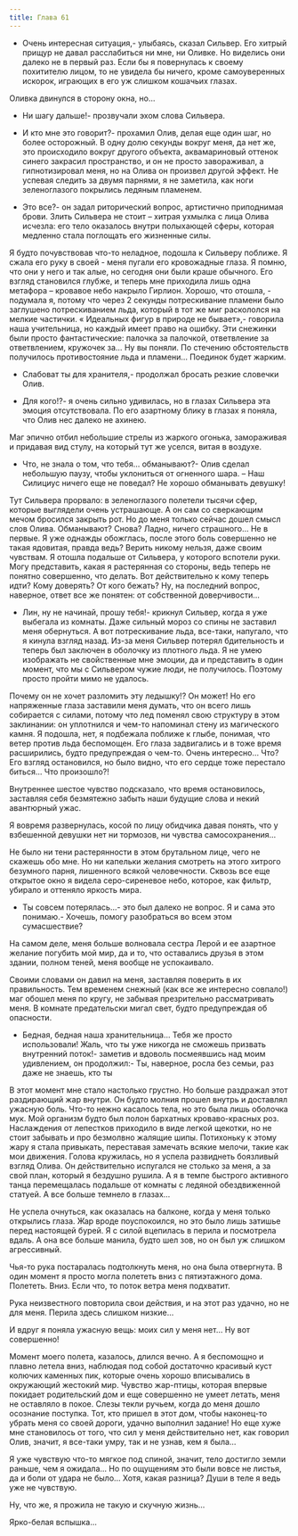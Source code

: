 ```yaml
---
title: Глава 61
---
```


- Очень интересная ситуация,- улыбаясь, сказал Сильвер. Его хитрый прищур не давал расслабиться ни мне, ни Оливке. Но
  виделись они далеко не в первый раз. Если бы я повернулась к своему похитителю лицом, то не увидела бы ничего, кроме
  самоуверенных искорок, играющих в его уж слишком кошачьих глазах.

Оливка двинулся в сторону окна, но…

- Ни шагу дальше!- прозвучали эхом слова Сильвера.

- И кто мне это говорит?- прохамил Олив, делая еще один шаг, но более осторожный. В одну долю секунды вокруг меня, да
  нет же, это происходило вокруг другого объекта, аквамариновый оттенок синего закрасил пространство, и он не просто
  завораживал, а гипнотизировал меня, но на Олива он произвел другой эффект. Не успевая следить за двумя парнями, я не
  заметила, как ноги зеленоглазого покрылись ледяным пламенем.

- Это все?- он задал риторический вопрос, артистично приподнимая брови. Злить Сильвера не стоит – хитрая ухмылка с лица
  Олива исчезла: его тело оказалось внутри полыхающей сферы, которая медленно стала поглощать его жизненные силы.

Я будто почувствовав что-то неладное, подошла к Сильверу поближе. Я сжала его руку в своей - меня пугали его кровожадные
глаза. Я помню, что они у него и так алые, но сегодня они были краше обычного. Его взгляд становился глубже, и теперь
мне приходила лишь одна метафора – кровавое небо накрыло Гирлион. Хорошо, что отошла, - подумала я, потому что через 2
секунды потрескивание пламени было заглушено потрескиванием льда, который в тот же миг раскололся на мелкие частички. «
Идеальных фигур в природе не бывает»,- говорила наша учительница, но каждый имеет право на ошибку. Эти снежинки были
просто фантастические: палочка за палочкой, ответвление за ответвлением, кружочек за… Ну вы поняли. По стечению
обстоятельств получилось противостояние льда и пламени… Поединок будет жарким.

- Слабоват ты для хранителя,- продолжал бросать резкие словечки Олив.

- Для кого!?- я очень сильно удивилась, но в глазах Сильвера эта эмоция отсутствовала. По его азартному блику в глазах я
  поняла, что Олив нес далеко не ахинею.

Маг эпично отбил небольшие стрелы из жаркого огонька, замораживая и придавая вид стулу, на который тут же уселся, витая
в воздухе.

- Что, не знала о том, что тебя… обманывают?- Олив сделал небольшую паузу, чтобы уклониться от огненного шара. – Наш
  Силициус ничего еще не поведал? Не хорошо обманывать девушку!

Тут Сильвера прорвало: в зеленоглазого полетели тысячи сфер, которые выглядели очень устрашающе. А он сам со сверкающим
мечом бросился закрыть рот. Но до меня только сейчас дошел смысл слов Олива. Обманывают? Снова? Ладно, ничего страшного…
Не в первые. Я уже однажды обожглась, после этого боль совершенно не такая ядовитая, правда ведь? Верить никому нельзя,
даже своим чувствам. Я отошла подальше от Сильвера, у которого вспотели руки. Могу представить, какая я растерянная со
стороны, ведь теперь не понятно совершенно, что делать. Вот действительно к кому теперь идти? Кому доверять? От кого
бежать? Ну, на последний вопрос, наверное, ответ все же понятен: от собственной доверчивости…

- Лин, ну не начинай, прошу тебя!- крикнул Сильвер, когда я уже выбегала из комнаты. Даже сильный мороз со спины не
  заставил меня обернуться. А вот потрескивание льда, все-таки, напугало, что я кинула взгляд назад. Из-за меня Сильвер
  потерял бдительность и теперь был заключен в оболочку из плотного льда. Я не умею изображать не свойственные мне
  эмоции, да и представить в один момент, что мы с Сильвером чужие люди, не получилось. Поэтому просто пройти мимо не
  удалось.

Почему он не хочет разломить эту ледышку!? Он может! Но его напряженные глаза заставили меня думать, что он всего лишь
собирается с силами, потому что лед поменял свою структуру в этом заклинании: он уплотнился и чем-то напоминал стену из
магического камня. Я подошла, нет, я подбежала поближе к глыбе, понимая, что ветер против льда беспомощен. Его глаза
задвигались и в тоже время расширились, будто предупреждая о чем-то. Очень интересно… Что? Его взгляд остановился, но
было видно, что его сердце тоже перестало биться… Что произошло?!

Внутреннее шестое чувство подсказало, что время остановилось, заставляя себя безмятежно забыть наши будущие слова и
некий авантюрный ужас.

Я вовремя развернулась, косой по лицу обидчика давая понять, что у взбешенной девушки нет ни тормозов, ни чувства
самосохранения…

Не было ни тени растерянности в этом брутальном лице, чего не скажешь обо мне. Но ни капельки желания смотреть на этого
хитрого безумного парня, лишенного всякой человечности. Сквозь все еще открытое окно я видела серо-сиреневое небо,
которое, как фильтр, убирало и оттеняло яркость мира.

- Ты совсем потерялась…- это был далеко не вопрос. Я и сама это понимаю.- Хочешь, помогу разобраться во всем этом
  сумасшествие?

На самом деле, меня больше волновала сестра Лерой и ее азартное желание погубить мой мир, да и то, что оставались друзья
в этом здании, полном теней, меня вообще не успокаивало.

Своими словами он давил на меня, заставляя поверить в их правильность. Тем временем снежный (как все же интересно
совпало!) маг обошел меня по кругу, не забывая презрительно рассматривать меня. В комнате предательски мигал свет, будто
предупреждая об опасности.

- Бедная, бедная наша хранительница… Тебя же просто использовали! Жаль, что ты уже никогда не сможешь призвать
  внутренний поток!- заметив и вдоволь посмеявшись над моим удивлением, он продолжил:- Ты, наверное, росла без семьи,
  раз даже не знаешь, кто ты

В этот момент мне стало настолько грустно. Но больше раздражал этот раздирающий жар внутри. Он будто молния прошел
внутрь и доставлял ужасную боль. Что-то нежно касалось тела, но это была лишь оболочка мук. Мой организм будто был полон
бархатных кроваво-красных роз. Наслаждения от лепестков приходило в виде легкой щекотки, но не стоит забывать и про
безмолвно жалящие шипы. Потихоньку к этому жару я стала привыкать, переставая замечать всякие мелочи, такие как мои
движения. Голова кружилась, но я успела развиднеть боязливый взгляд Олива. Он действительно испугался не столько за
меня, а за свой план, который я бездушно рушила. А я в темпе быстрого активного танца перемещалась подальше от комнаты с
ледяной обездвиженной статуей. А все больше темнело в глазах…

Не успела очнуться, как оказалась на балконе, когда у меня только открылись глаза. Жар вроде поуспокоился, но это было
лишь затишье перед настоящей бурей. Я с силой вцепилась в перила и посмотрела вдаль. А она все больше манила, будто шел
зов, но он был уж слишком агрессивный.

Чья-то рука постаралась подтолкнуть меня, но она была отвергнута. В один момент я просто могла полететь вниз с
пятиэтажного дома. Полететь. Вниз. Если что, то поток ветра меня подхватит.

Рука неизвестного повторила свои действия, и на этот раз удачно, но не для меня. Перила здесь слишком низкие…

И вдруг я поняла ужасную вещь: моих сил у меня нет… Ну вот совершенно!

Момент моего полета, казалось, длился вечно. А я беспомощно и плавно летела вниз, наблюдая под собой достаточно красивый
куст колючих каменных пик, которые очень хорошо вписывались в окружающий жестокий мир. Чувство жар-птицы, которая
впервые покидает родительский дом и еще совершенно не умеет летать, меня не оставляло в покое. Слезы текли ручьем, когда
до меня дошло осознание поступка. Тот, кто пришел в этот дом, чтобы наконец-то убрать меня со своей дороги, удачно
выполнил задание! Но еще хуже мне становилось от того, что сил у меня действительно нет, как говорил Олив, значит, я
все-таки умру, так и не узнав, кем я была…

Я уже чувствую что-то мягкое под спиной, значит, тело достигло земли раньше, чем я ожидала… Но по ощущениям это были
вовсе не листья, да и боли от удара не было… Хотя, какая разница? Души в теле я ведь уже не чувствую.

Ну, что же, я прожила не такую и скучную жизнь…

Ярко-белая вспышка…

